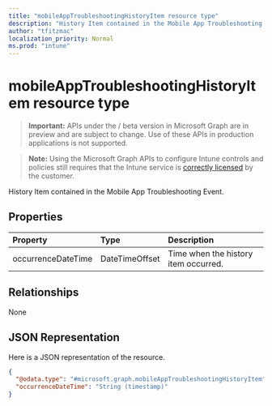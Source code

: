 ```yaml
---
title: "mobileAppTroubleshootingHistoryItem resource type"
description: "History Item contained in the Mobile App Troubleshooting Event."
author: "tfitzmac"
localization_priority: Normal
ms.prod: "intune"
---
```


# mobileAppTroubleshootingHistoryItem resource type

> **Important:** APIs under the / beta version in Microsoft Graph are in preview and are subject to change. Use of these APIs in production applications is not supported.

> **Note:** Using the Microsoft Graph APIs to configure Intune controls and policies still requires that the Intune service is [correctly licensed](https://go.microsoft.com/fwlink/?linkid=839381) by the customer.

History Item contained in the Mobile App Troubleshooting Event.
## Properties
|Property|Type|Description|
|:---|:---|:---|
|occurrenceDateTime|DateTimeOffset|Time when the history item occurred.|

## Relationships
None
## JSON Representation
Here is a JSON representation of the resource.
<!-- {
  "blockType": "resource",
  "@odata.type": "microsoft.graph.mobileAppTroubleshootingHistoryItem"
}
-->
``` json
{
  "@odata.type": "#microsoft.graph.mobileAppTroubleshootingHistoryItem",
  "occurrenceDateTime": "String (timestamp)"
}
```





